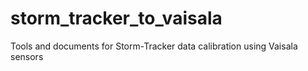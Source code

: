 # storm_tracker_to_vaisala
Tools and documents for Storm-Tracker data calibration using Vaisala sensors
